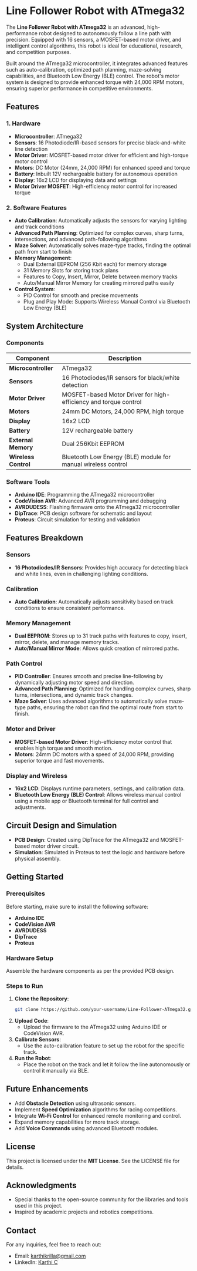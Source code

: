 # Line Follower Robot with ATmega32

The **Line Follower Robot with ATmega32** is an advanced, high-performance robot designed to autonomously follow a line path with precision. Equipped with 16 sensors, a MOSFET-based motor driver, and intelligent control algorithms, this robot is ideal for educational, research, and competition purposes.

Built around the ATmega32 microcontroller, it integrates advanced features such as auto-calibration, optimized path planning, maze-solving capabilities, and Bluetooth Low Energy (BLE) control. The robot's motor system is designed to provide enhanced torque with 24,000 RPM motors, ensuring superior performance in competitive environments.

## Features

### 1. Hardware
- **Microcontroller**: ATmega32
- **Sensors**: 16 Photodiode/IR-based sensors for precise black-and-white line detection
- **Motor Driver**: MOSFET-based motor driver for efficient and high-torque motor control
- **Motors**: DC Motor (24mm, 24,000 RPM) for enhanced speed and torque
- **Battery**: Inbuilt 12V rechargeable battery for autonomous operation
- **Display**: 16x2 LCD for displaying data and settings
- **Motor Driver MOSFET**: High-efficiency motor control for increased torque

### 2. Software Features
- **Auto Calibration**: Automatically adjusts the sensors for varying lighting and track conditions
- **Advanced Path Planning**: Optimized for complex curves, sharp turns, intersections, and advanced path-following algorithms
- **Maze Solver**: Automatically solves maze-type tracks, finding the optimal path from start to finish
- **Memory Management**: 
  - Dual External EEPROM (256 Kbit each) for memory storage
  - 31 Memory Slots for storing track plans
  - Features to Copy, Insert, Mirror, Delete between memory tracks
  - Auto/Manual Mirror Memory for creating mirrored paths easily
- **Control System**:
  - PID Control for smooth and precise movements
  - Plug and Play Mode: Supports Wireless Manual Control via Bluetooth Low Energy (BLE)

## System Architecture

### Components
| Component        | Description                                                                 |
|------------------|-----------------------------------------------------------------------------|
| **Microcontroller** | ATmega32                                                                    |
| **Sensors**         | 16 Photodiodes/IR sensors for black/white detection                          |
| **Motor Driver**    | MOSFET-based Motor Driver for high-efficiency and torque control            |
| **Motors**          | 24mm DC Motors, 24,000 RPM, high torque                                    |
| **Display**         | 16x2 LCD                                                                     |
| **Battery**         | 12V rechargeable battery                                                     |
| **External Memory** | Dual 256Kbit EEPROM                                                          |
| **Wireless Control** | Bluetooth Low Energy (BLE) module for manual wireless control               |

### Software Tools
- **Arduino IDE**: Programming the ATmega32 microcontroller
- **CodeVision AVR**: Advanced AVR programming and debugging
- **AVRDUDESS**: Flashing firmware onto the ATmega32 microcontroller
- **DipTrace**: PCB design software for schematic and layout
- **Proteus**: Circuit simulation for testing and validation

## Features Breakdown

### Sensors
- **16 Photodiodes/IR Sensors**: Provides high accuracy for detecting black and white lines, even in challenging lighting conditions.

### Calibration
- **Auto Calibration**: Automatically adjusts sensitivity based on track conditions to ensure consistent performance.

### Memory Management
- **Dual EEPROM**: Stores up to 31 track paths with features to copy, insert, mirror, delete, and manage memory tracks.
- **Auto/Manual Mirror Mode**: Allows quick creation of mirrored paths.

### Path Control
- **PID Controller**: Ensures smooth and precise line-following by dynamically adjusting motor speed and direction.
- **Advanced Path Planning**: Optimized for handling complex curves, sharp turns, intersections, and dynamic track changes.
- **Maze Solver**: Uses advanced algorithms to automatically solve maze-type paths, ensuring the robot can find the optimal route from start to finish.

### Motor and Driver
- **MOSFET-based Motor Driver**: High-efficiency motor control that enables high torque and smooth motion.
- **Motors**: 24mm DC motors with a speed of 24,000 RPM, providing superior torque and fast movements.

### Display and Wireless
- **16x2 LCD**: Displays runtime parameters, settings, and calibration data.
- **Bluetooth Low Energy (BLE) Control**: Allows wireless manual control using a mobile app or Bluetooth terminal for full control and adjustments.

## Circuit Design and Simulation
- **PCB Design**: Created using DipTrace for the ATmega32 and MOSFET-based motor driver circuit.
- **Simulation**: Simulated in Proteus to test the logic and hardware before physical assembly.

## Getting Started

### Prerequisites
Before starting, make sure to install the following software:
- **Arduino IDE**
- **CodeVision AVR**
- **AVRDUDESS**
- **DipTrace**
- **Proteus**

### Hardware Setup
Assemble the hardware components as per the provided PCB design.

### Steps to Run
1. **Clone the Repository**:
    ```bash
    git clone https://github.com/your-username/Line-Follower-ATmega32.git
    ```
2. **Upload Code**: 
   - Upload the firmware to the ATmega32 using Arduino IDE or CodeVision AVR.
3. **Calibrate Sensors**:
   - Use the auto-calibration feature to set up the robot for the specific track.
4. **Run the Robot**:
   - Place the robot on the track and let it follow the line autonomously or control it manually via BLE.

## Future Enhancements
- Add **Obstacle Detection** using ultrasonic sensors.
- Implement **Speed Optimization** algorithms for racing competitions.
- Integrate **Wi-Fi Control** for enhanced remote monitoring and control.
- Expand memory capabilities for more track storage.
- Add **Voice Commands** using advanced Bluetooth modules.

## License
This project is licensed under the **MIT License**. See the LICENSE file for details.

## Acknowledgments
- Special thanks to the open-source community for the libraries and tools used in this project.
- Inspired by academic projects and robotics competitions.

## Contact
For any inquiries, feel free to reach out:

- Email: [karthikrilla@gmail.com](mailto:karthikrilla@gmail.com)
- LinkedIn: [Karthi C](https://www.linkedin.com/in/karthic)
